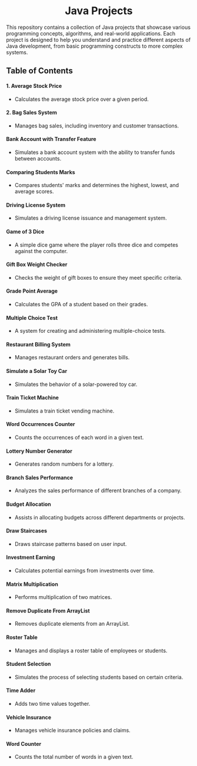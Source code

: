 <h1 align="center">Java Projects</h1>

This repository contains a collection of Java projects that showcase various programming concepts, algorithms, and real-world applications. Each project is designed to help you understand and practice different aspects of Java development, from basic programming constructs to more complex systems.

## Table of Contents
#### 1.  Average Stock Price
 - Calculates the average stock price over a given period.
#### 2.  Bag Sales System

 - Manages bag sales, including inventory and customer transactions.
#### Bank Account with Transfer Feature

 - Simulates a bank account system with the ability to transfer funds between accounts.
#### Comparing Students Marks

 - Compares students' marks and determines the highest, lowest, and average scores.
#### Driving License System

 - Simulates a driving license issuance and management system.
#### Game of 3 Dice

 - A simple dice game where the player rolls three dice and competes against the computer.
#### Gift Box Weight Checker

 - Checks the weight of gift boxes to ensure they meet specific criteria.
#### Grade Point Average

 - Calculates the GPA of a student based on their grades.
#### Multiple Choice Test

 - A system for creating and administering multiple-choice tests.
#### Restaurant Billing System

 - Manages restaurant orders and generates bills.
#### Simulate a Solar Toy Car

 - Simulates the behavior of a solar-powered toy car.
#### Train Ticket Machine

 - Simulates a train ticket vending machine.
#### Word Occurrences Counter

 - Counts the occurrences of each word in a given text.
#### Lottery Number Generator

 - Generates random numbers for a lottery.
#### Branch Sales Performance

 - Analyzes the sales performance of different branches of a company.
#### Budget Allocation

 - Assists in allocating budgets across different departments or projects.
#### Draw Staircases

 - Draws staircase patterns based on user input.
#### Investment Earning

 - Calculates potential earnings from investments over time.
#### Matrix Multiplication

 - Performs multiplication of two matrices.
#### Remove Duplicate From ArrayList

 - Removes duplicate elements from an ArrayList.
#### Roster Table

 - Manages and displays a roster table of employees or students.
#### Student Selection

 - Simulates the process of selecting students based on certain criteria.
#### Time Adder

 - Adds two time values together.
#### Vehicle Insurance

 - Manages vehicle insurance policies and claims.
#### Word Counter

 - Counts the total number of words in a given text.
